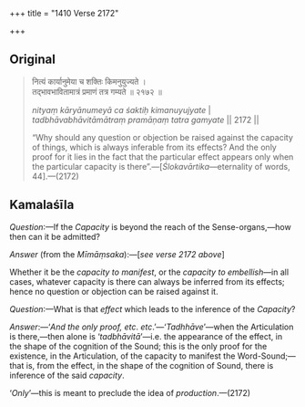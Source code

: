 +++
title = "1410 Verse 2172"

+++
## Original 
>
> नित्यं कार्यानुमेया च शक्तिः किमनुयुज्यते ।  
> तद्भावभावितामात्रं प्रमाणं तत्र गम्यते ॥ २१७२ ॥ 
>
> *nityaṃ kāryānumeyā ca śaktiḥ kimanuyujyate* \|  
> *tadbhāvabhāvitāmātraṃ pramāṇaṃ tatra gamyate* \|\| 2172 \|\| 
>
> “Why should any question or objection be raised against the capacity of things, which is always inferable from its effects? And the only proof for it lies in the fact that the particular effect appears only when the particular capacity is there”.—[*Ślokavārtika*—eternality of words, 44].—(2172)



## Kamalaśīla

*Question*:—If the *Capacity* is beyond the reach of the Sense-organs,—how then can it be admitted?

*Answer* (from the *Mīmāṃsaka*):—[*see verse 2172 above*]

Whether it be the *capacity to manifest*, or the *capacity to embellish*—in all cases, whatever capacity is there can always be inferred from its effects; hence no question or objection can be raised against it.

*Question*:—What is that *effect* which leads to the inference of the *Capacity*?

*Answer*:—‘*And the only proof, etc*. *etc*.’—‘*Tadhhāve*’—when the Articulation is there,—then alone is ‘*tadbhāvitā*’—i.e. the appearance of the effect, in the shape of the cognition of the Sound; this is the only proof for the existence, in the Articulation, of the capacity to manifest the Word-Sound;—that is, from the effect, in the shape of the cognition of Sound, there is inference of the said *capacity*.

‘*Only*’—this is meant to preclude the idea of *production*.—(2172)


